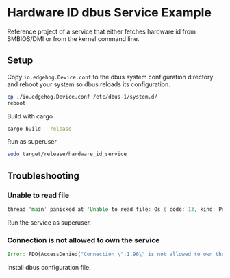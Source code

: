 <!---
  Copyright 2022 SECO Mind Srl

  SPDX-License-Identifier: Apache-2.0
-->

# Hardware ID dbus Service Example

Reference project of a service that either fetches hardware id from SMBIOS/DMI or from the kernel
command line.

## Setup

Copy `io.edgehog.Device.conf` to the dbus system configuration directory and reboot your system so
dbus reloads its configuration.

```bash
cp ./io.edgehog.Device.conf /etc/dbus-1/system.d/
reboot
```

Build with cargo

```bash
cargo build --release
```

Run as superuser

```bash
sudo target/release/hardware_id_service
```

## Troubleshooting

### Unable to read file

```rust
thread 'main' panicked at 'Unable to read file: Os { code: 13, kind: PermissionDenied, message: "Permission denied" }', src/main.rs:22:73
```

Run the service as superuser.

### Connection is not allowed to own the service

```rust
Error: FDO(AccessDenied("Connection \":1.96\" is not allowed to own the service \"io.edgehog.Device\" due to security policies in the configuration file"))
```

Install dbus configuration file.
